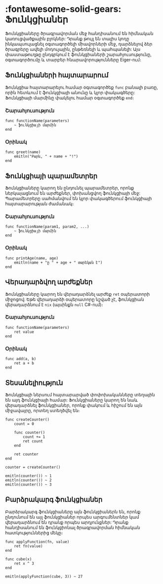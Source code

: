 # __:fontawesome-solid-gears: Ֆունկցիաներ__

Ֆունկցիաները ծրագրավորման մեջ հանդիսանում են հիմնական կառուցվածքային բլոկներ: Դրանք թույլ են տալիս կոդը ինկապսուլացնել օգտագործելի միավորների մեջ, դարձնելով ձեր ծրագրերը ավելի մոդուլային, ընթեռնելի և պահպանելի: Այս փաստաթուղթը ընդգրկում է ֆունկցիաների շարահյուսությունը, օգտագործումը և տարբեր հնարավորությունները Eiger-ում։

## Ֆունկցիաների հայտարարում
Ֆունկցիա հայտարարելու համար օգտագործեք `func` բանալի բառը, որին հետևում է ֆունկցիայի անունը և կլոր փակագծերը: Ֆունկցիայի մարմինը փակելու համար օգտագործեք `end`։

### Շարահյուսություն
```eiger
func functionName(parameters)
    ~ ֆունկցիայի մարմին
end
```

### Օրինակ
```eiger
func greet(name)
    emitln("Բարև, " + name + "!")
end
```

## Ֆունկցիայի պարամետրեր
Ֆունկցիաները կարող են ընդունել պարամետրեր, որոնք ներկայացնում են արժեքներ, փոխանցվող ֆունկցիայի մեջ: Պարամետրերը սահմանվում են կլոր փակագծերում ֆունկցիայի հայտարարության ժամանակ։

### Շարահյուսություն
```eiger
func functionName(param1, param2, ...)
    ~ ֆունկցիայի մարմին
end
```

### Օրինակ
```eiger
func printAge(name, age)
    emitln(name + "ը " + age + " տարեկան է")
end
```

## Վերադարձվող արժեքներ
Ֆունկցիաները կարող են վերադարձնել արժեք `ret` օպերատորի միջոցով: Եթե վերադարձի օպերատորը նշված չէ, ֆունկցիան վերադարձնում է `nix` (այսինքն `null` C#-ում)։

### Շարահյուսություն
```eiger
func functionName(parameters)
    ret value
end
```

### Օրինակ
```eiger
func add(a, b)
    ret a + b
end
```

## Տեսանելիություն
Ֆունկցիայի ներսում հայտարարված փոփոխականները տեղային են այդ ֆունկցիայի համար: Ֆունկցիաները կարող են նաև վերադարձնել ֆունկցիաներ, որոնք փակում և հիշում են այն միջավայրը, որտեղ ստեղծվել են։

```eiger
func createCounter()
    count = 0

    func counter()
        count += 1
        ret count
    end

    ret counter
end

counter = createCounter()

emitln(counter()) ~ 1
emitln(counter()) ~ 2
emitln(counter()) ~ 3
```

## Բարձրակարգ ֆունկցիաներ
Բարձրակարգ ֆունկցիաները այն ֆունկցիաներն են, որոնք ընդունում են այլ ֆունկցիաներ որպես արգումենտներ կամ վերադարձնում են դրանք որպես արդյունքներ: Դրանք հանդիսանում են ֆունկցիոնալ ծրագրավորման հիմնական հատկություններից մեկը։

```eiger
func applyFunction(fn, value)
    ret fn(value)
end

func cube(x)
    ret x ^ 3
end

emitln(applyFunction(cube, 3)) ~ 27
```